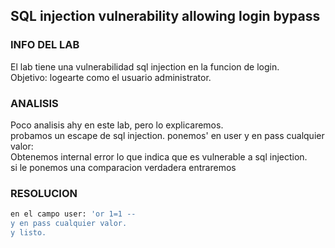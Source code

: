 ## SQL injection vulnerability allowing login bypass
### INFO DEL LAB 
El lab tiene una vulnerabilidad sql injection en la funcion de login.  
Objetivo: logearte como el usuario administrator.

### ANALISIS  

Poco analisis ahy en este lab, pero lo explicaremos.  
probamos un escape de sql injection. ponemos' en user y en pass cualquier valor:  
Obtenemos internal error lo que indica que es vulnerable a sql injection.  
si le ponemos una comparacion verdadera entraremos  

### RESOLUCION   
```sh  
en el campo user: 'or 1=1 --  
y en pass cualquier valor.  
y listo.
```
